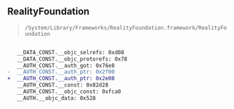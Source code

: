 ## RealityFoundation

> `/System/Library/Frameworks/RealityFoundation.framework/RealityFoundation`

```diff

   __DATA_CONST.__objc_selrefs: 0xd08
   __DATA_CONST.__objc_protorefs: 0x78
   __AUTH_CONST.__auth_got: 0x76e8
-  __AUTH_CONST.__auth_ptr: 0x2f00
+  __AUTH_CONST.__auth_ptr: 0x2e08
   __AUTH_CONST.__const: 0x82d28
   __AUTH_CONST.__objc_const: 0xfca0
   __AUTH.__objc_data: 0x528

```
